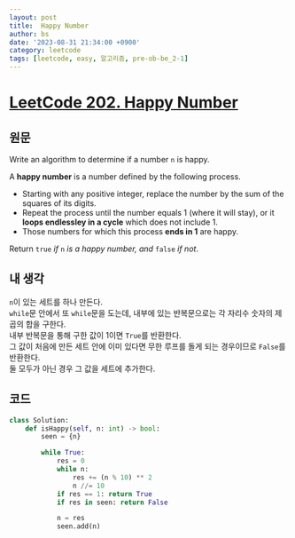 ```yaml
---
layout: post
title:  Happy Number
author: bs
date: '2023-08-31 21:34:00 +0900'
category: leetcode
tags: [leetcode, easy, 알고리즘, pre-ob-be_2-1]
---
```


# [LeetCode 202. Happy Number](https://leetcode.com/problems/happy-number/)

## 원문
Write an algorithm to determine if a number `n` is happy.

A **happy number** is a number defined by the following process.

- Starting with any positive integer, replace the number by the sum of the squares of its digits.
- Repeat the process until the number equals 1 (where it will stay), or it **loops endlessley in a cycle** which does not include 1.
- Those numbers for which this process **ends in 1** are happy.

Return `true` *if* `n` *is a happy number, and* `false` *if not*.

## 내 생각
`n`이 있는 세트를 하나 만든다.<br>
`while`문 안에서 또 `while`문을 도는데, 내부에 있는 반복문으로는 각 자리수 숫자의 제곱의 합을 구한다.<br>
내부 반복문을 통해 구한 값이 1이면 `True`를 반환한다.<br>
그 값이 처음에 만든 세트 안에 이미 있다면 무한 루프를 돌게 되는 경우이므로 `False`를 반환한다.<br>
둘 모두가 아닌 경우 그 값을 세트에 추가한다.

## 코드
```python
class Solution:
    def isHappy(self, n: int) -> bool:
        seen = {n}

        while True:
            res = 0
            while n:
                res += (n % 10) ** 2
                n //= 10
            if res == 1: return True
            if res in seen: return False

            n = res
            seen.add(n)
```